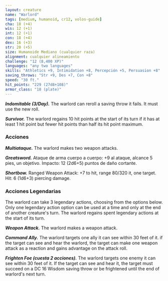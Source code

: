 ```yaml
---
layout: creature
name: "Warlord"
tags: [medium, humanoid, cr12, volos-guide]
cha: 18 (+4)
wis: 12 (+1)
int: 12 (+1)
con: 18 (+4)
dex: 16 (+3)
str: 20 (+5)
size: Humanoide Mediano (cualquier raza)
alignment: cualquier alineamiento
challenge: "12 (8,400 XP)"
languages: "any two languages"
skills: "Athletics +9, Intimidation +8, Percepción +5, Persuasion +8"
saving_throws: "Str +9, Des +7, Con +8"
speed: "30 ft."
hit_points: "229 (27d8+108)"
armor_class: "18 (plate)"
---
```


***Indomitable (3/Day).*** The warlord can reroll a saving throw it fails. It must use the new roll.

***Survivor.*** The warlord regains 10 hit points at the start of its turn if it has at least 1 hit point but fewer hit points than half its hit point maximum.

### Acciones

***Multiataque.*** The warlord makes two weapon attacks.

***Greatsword.*** Ataque de arma cuerpo a cuerpo: +9 al ataque, alcance 5 pies, un objetivo. Impacto: 12 (2d6+5) puntos de daño cortante.

***Shortbow.*** Ranged Weapon Attack: +7 to hit, range 80/320 it, one target. Hit: 6 (1d6+3) piercing damage.

### Acciones Legendarias

The warlord can take 3 legendary actions, choosing from the options below. Only one legendary action option can be used at a time and only at the end of another creature's turn. The warlord regains spent legendary actions at the start of its turn.

***Weapon Attack.*** The warlord makes a weapon attack.

***Command Ally.*** The warlord targets one ally it can see within 30 feet of it. if the target can see and hear the warlord, the target can make one weapon attack as a reaction and gains advantage on the attack roll.

***Frighten Foe (cuesta 2 acciones).*** The warlord targets one enemy it can see within 30 feet of it. If the target can see and hear it, the target must succeed on a DC 16 Wisdom saving throw or be frightened until the end of warlord's next turn.